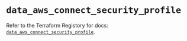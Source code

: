 # `data_aws_connect_security_profile`

Refer to the Terraform Registory for docs: [`data_aws_connect_security_profile`](https://www.terraform.io/docs/providers/aws/d/connect_security_profile).

